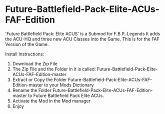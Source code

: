 # Future-Battlefield-Pack-Elite-ACUs-FAF-Edition
'Future Battlefield Pack: Elite ACUS' is a Submod for F.B.P.:Legends It adds the ACU-HQ and three new ACU Classes into the Game. This is for the FAF Version of the Game.

Install Instructions:

1) Download the Zip File
2) The Zip File and the Folder in it is called: Future-Battlefield-Pack-Elite-ACUs-FAF-Edition-master
3) Extract or Copy the Folder Future-Battlefield-Pack-Elite-ACUs-FAF-Edition-master to your Mods Dictionary
4) Rename the Folder Future-Battlefield-Pack-Elite-ACUs-FAF-Edition-master to Future Battlefield Pack Elite ACUs.
5) Activate the Mod in the Mod manager
6) Enjoy
